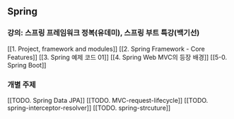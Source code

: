 ## Spring
### 강의: 스프링 프레임워크 정복(유데미), 스프링 부트 특강(백기선)
[[1. Project, framework and modules]]
[[2. Spring Framework - Core Features]]
[[3. Spring 예제 코드 01]]
[[4. Spring Web MVC의 등장 배경]]
[[5-0. Spring Boot]]
### 개별 주제
[[TODO. Spring Data JPA]]
[[TODO. MVC-request-lifecycle]]
[[TODO. spring-interceptor-resolver]]
[[TODO. spring-strcuture]]
